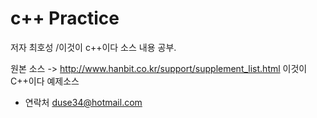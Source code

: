 # c++ Practice
저자 최호성 /이것이 c++이다 소스 내용 공부.

원본 소스 -> http://www.hanbit.co.kr/support/supplement_list.html 
이것이 C++이다 예제소스 

- 연락처 duse34@hotmail.com
